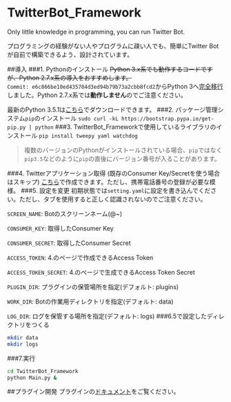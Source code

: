 # TwitterBot_Framework
Only little knowledge in programming, you can run Twitter Bot.

プログラミングの経験がない人やプログラムに疎い人でも、簡単にTwitter Botが自前で構築できるよう、設計されています。

##導入
###1. Pythonのインストール
<del>Python 3.x系でも動作するコードですが、Python 2.7.x系の導入をおすすめします。</del><br>
`Commit: e6c866be10ed435784d3ed94b79b73a2cbb8fcd2`からPython 3へ[完全移行](https://github.com/NephyProject/TwitterBot_Framework/commit/e6c866be10ed435784d3ed94b79b73a2cbb8fcd2)しました。Python 2.7.x系では**動作しません**のでご注意ください。

最新のPython 3.5.1は[こちら](https://www.python.org/downloads/release/python-351/)でダウンロードできます。
###2. パッケージ管理システム`pip`のインストール
`sudo curl -kL https://bootstrap.pypa.io/get-pip.py | python`
###3. TwitterBot_Frameworkで使用しているライブラリのインストール
`pip install tweepy yaml watchdog`
>複数のバージョンのPythonがインストールされている場合、`pip`ではなく`pip3.5`などのように`pip`の直後にバージョン番号が入ることがあります。

###4. Twitterアプリケーション取得 (既存のConsumer Key/Secretを使う場合はスキップ)
[こちら](https://apps.twitter.com/app/new)で作成できます。ただし、携帯電話番号の登録が必要な模様。
###5. 設定を変更
初期状態では`setting.yaml`に設定を書き込んでください。ただし、タブを使用すると正しく認識されないのでご注意ください。

`SCREEN_NAME`: Botのスクリーンネーム(@~)

`CONSUMER_KEY`: 取得したConsumer Key

`CONSUMER_SECRET`: 取得したConsumer Secret

`ACCESS_TOKEN`: 4.のページで作成できるAccess Token

`ACCESS_TOKEN_SECRET`: 4.のページで生成できるAccess Token Secret

`PLUGIN_DIR`: プラグインの保管場所を指定(デフォルト: plugins)

`WORK_DIR`: Botの作業用ディレクトリを指定(デフォルト: data)

`LOG_DIR`: ログを保管する場所を指定(デフォルト: logs)
###6.5で設定したディレクトリをつくる
```bash
mkdir data
mkdir logs
```
###7.実行
```bash
cd TwitterBot_Framework
python Main.py &
```

##プラグイン開発
プラグインの[ドキュメント](https://github.com/NephyProject/TwitterBot_Framework/wiki/%E3%83%97%E3%83%A9%E3%82%B0%E3%82%A4%E3%83%B3%E9%96%8B%E7%99%BA)をご覧ください。
